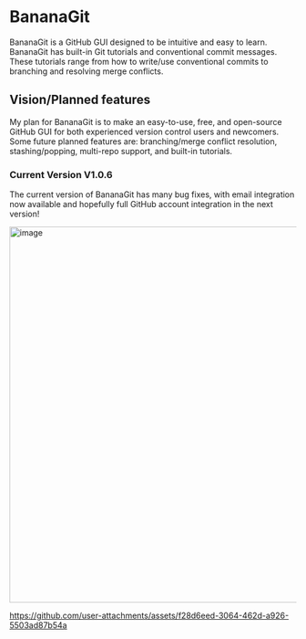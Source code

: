 # BananaGit
BananaGit is a GitHub GUI designed to be intuitive and easy to learn. BananaGit has built-in Git tutorials and conventional commit messages. These tutorials range from how to write/use conventional commits to branching and resolving merge conflicts. 

## Vision/Planned features
My plan for BananaGit is to make an easy-to-use, free, and open-source GitHub GUI for both experienced version control users and newcomers. Some future planned features are: branching/merge conflict resolution, stashing/popping, multi-repo support, and built-in tutorials. 

### Current Version V1.0.6
The current version of BananaGit has many bug fixes, with email integration now available and hopefully full GitHub account integration in the next version!

<img width="1175" height="659" alt="image" src="https://github.com/user-attachments/assets/63bdd6db-17b6-4c5a-beca-99d50ff9db4f" />


https://github.com/user-attachments/assets/f28d6eed-3064-462d-a926-5503ad87b54a

